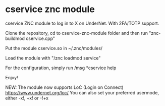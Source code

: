 # cservice znc module
cservice ZNC module to log in to X on UnderNet. With 2FA/TOTP support.

Clone the repository, cd to cservice-znc-module folder and then run "znc-buildmod cservice.cpp"

Put the module cservice.so in ~/.znc/modules/

Load the module with "/znc loadmod service"

For the configuration, simply run /msg *cservice help

Enjoy!


NEW: The module now supports LoC (Login on Connect) https://www.undernet.org/loc/
You can also set your preferred usermode, either -x!, +x! or -!+x 
